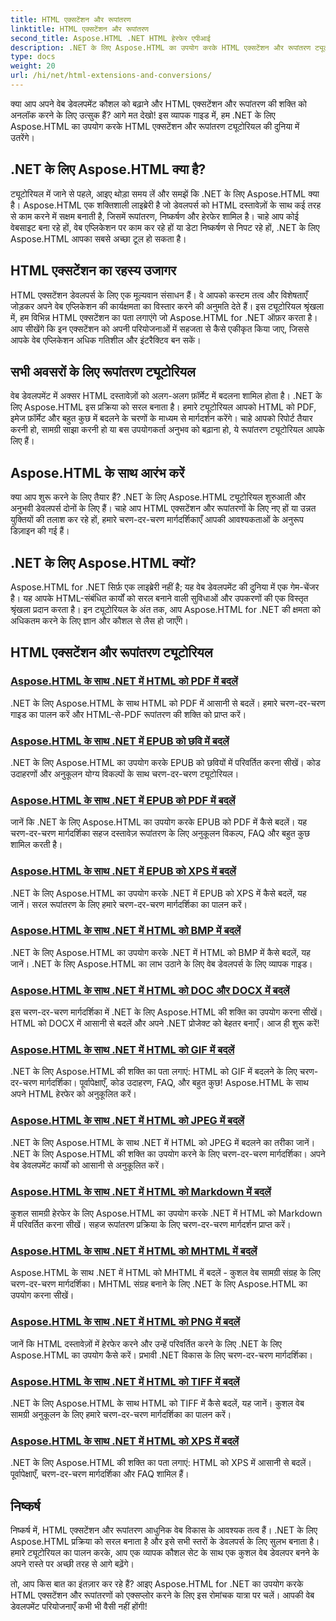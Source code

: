 ```yaml
---
title: HTML एक्सटेंशन और रूपांतरण
linktitle: HTML एक्सटेंशन और रूपांतरण
second_title: Aspose.HTML .NET HTML हेरफेर एपीआई
description: .NET के लिए Aspose.HTML का उपयोग करके HTML एक्सटेंशन और रूपांतरण ट्यूटोरियल खोजें। इन व्यापक ट्यूटोरियल के साथ वेब विकास को अनुकूलित करने का तरीका जानें।
type: docs
weight: 20
url: /hi/net/html-extensions-and-conversions/
---
```


क्या आप अपने वेब डेवलपमेंट कौशल को बढ़ाने और HTML एक्सटेंशन और रूपांतरण की शक्ति को अनलॉक करने के लिए उत्सुक हैं? आगे मत देखो! इस व्यापक गाइड में, हम .NET के लिए Aspose.HTML का उपयोग करके HTML एक्सटेंशन और रूपांतरण ट्यूटोरियल की दुनिया में उतरेंगे।

## .NET के लिए Aspose.HTML क्या है?

ट्यूटोरियल में जाने से पहले, आइए थोड़ा समय लें और समझें कि .NET के लिए Aspose.HTML क्या है। Aspose.HTML एक शक्तिशाली लाइब्रेरी है जो डेवलपर्स को HTML दस्तावेज़ों के साथ कई तरह से काम करने में सक्षम बनाती है, जिसमें रूपांतरण, निष्कर्षण और हेरफेर शामिल है। चाहे आप कोई वेबसाइट बना रहे हों, वेब एप्लिकेशन पर काम कर रहे हों या डेटा निष्कर्षण से निपट रहे हों, .NET के लिए Aspose.HTML आपका सबसे अच्छा टूल हो सकता है।

## HTML एक्सटेंशन का रहस्य उजागर

HTML एक्सटेंशन डेवलपर्स के लिए एक मूल्यवान संसाधन हैं। वे आपको कस्टम तत्व और विशेषताएँ जोड़कर अपने वेब एप्लिकेशन की कार्यक्षमता का विस्तार करने की अनुमति देते हैं। इस ट्यूटोरियल श्रृंखला में, हम विभिन्न HTML एक्सटेंशन का पता लगाएंगे जो Aspose.HTML for .NET ऑफ़र करता है। आप सीखेंगे कि इन एक्सटेंशन को अपनी परियोजनाओं में सहजता से कैसे एकीकृत किया जाए, जिससे आपके वेब एप्लिकेशन अधिक गतिशील और इंटरैक्टिव बन सकें।

## सभी अवसरों के लिए रूपांतरण ट्यूटोरियल

वेब डेवलपमेंट में अक्सर HTML दस्तावेज़ों को अलग-अलग फ़ॉर्मेट में बदलना शामिल होता है। .NET के लिए Aspose.HTML इस प्रक्रिया को सरल बनाता है। हमारे ट्यूटोरियल आपको HTML को PDF, इमेज फ़ॉर्मेट और बहुत कुछ में बदलने के चरणों के माध्यम से मार्गदर्शन करेंगे। चाहे आपको रिपोर्ट तैयार करनी हो, सामग्री साझा करनी हो या बस उपयोगकर्ता अनुभव को बढ़ाना हो, ये रूपांतरण ट्यूटोरियल आपके लिए हैं।

## Aspose.HTML के साथ आरंभ करें

क्या आप शुरू करने के लिए तैयार हैं? .NET के लिए Aspose.HTML ट्यूटोरियल शुरुआती और अनुभवी डेवलपर्स दोनों के लिए हैं। चाहे आप HTML एक्सटेंशन और रूपांतरणों के लिए नए हों या उन्नत युक्तियों की तलाश कर रहे हों, हमारे चरण-दर-चरण मार्गदर्शिकाएँ आपकी आवश्यकताओं के अनुरूप डिज़ाइन की गई हैं।

## .NET के लिए Aspose.HTML क्यों?

Aspose.HTML for .NET सिर्फ़ एक लाइब्रेरी नहीं है; यह वेब डेवलपमेंट की दुनिया में एक गेम-चेंजर है। यह आपके HTML-संबंधित कार्यों को सरल बनाने वाली सुविधाओं और उपकरणों की एक विस्तृत श्रृंखला प्रदान करता है। इन ट्यूटोरियल के अंत तक, आप Aspose.HTML for .NET की क्षमता को अधिकतम करने के लिए ज्ञान और कौशल से लैस हो जाएँगे।

## HTML एक्सटेंशन और रूपांतरण ट्यूटोरियल
### [Aspose.HTML के साथ .NET में HTML को PDF में बदलें](./convert-html-to-pdf/)
.NET के लिए Aspose.HTML के साथ HTML को PDF में आसानी से बदलें। हमारे चरण-दर-चरण गाइड का पालन करें और HTML-से-PDF रूपांतरण की शक्ति को प्राप्त करें।
### [Aspose.HTML के साथ .NET में EPUB को छवि में बदलें](./convert-epub-to-image/)
.NET के लिए Aspose.HTML का उपयोग करके EPUB को छवियों में परिवर्तित करना सीखें। कोड उदाहरणों और अनुकूलन योग्य विकल्पों के साथ चरण-दर-चरण ट्यूटोरियल।
### [Aspose.HTML के साथ .NET में EPUB को PDF में बदलें](./convert-epub-to-pdf/)
जानें कि .NET के लिए Aspose.HTML का उपयोग करके EPUB को PDF में कैसे बदलें। यह चरण-दर-चरण मार्गदर्शिका सहज दस्तावेज़ रूपांतरण के लिए अनुकूलन विकल्प, FAQ और बहुत कुछ शामिल करती है।
### [Aspose.HTML के साथ .NET में EPUB को XPS में बदलें](./convert-epub-to-xps/)
.NET के लिए Aspose.HTML का उपयोग करके .NET में EPUB को XPS में कैसे बदलें, यह जानें। सरल रूपांतरण के लिए हमारे चरण-दर-चरण मार्गदर्शिका का पालन करें।
### [Aspose.HTML के साथ .NET में HTML को BMP में बदलें](./convert-html-to-bmp/)
.NET के लिए Aspose.HTML का उपयोग करके .NET में HTML को BMP में कैसे बदलें, यह जानें। .NET के लिए Aspose.HTML का लाभ उठाने के लिए वेब डेवलपर्स के लिए व्यापक गाइड।
### [Aspose.HTML के साथ .NET में HTML को DOC और DOCX में बदलें](./convert-html-to-doc-docx/)
इस चरण-दर-चरण मार्गदर्शिका में .NET के लिए Aspose.HTML की शक्ति का उपयोग करना सीखें। HTML को DOCX में आसानी से बदलें और अपने .NET प्रोजेक्ट को बेहतर बनाएँ। आज ही शुरू करें!
### [Aspose.HTML के साथ .NET में HTML को GIF में बदलें](./convert-html-to-gif/)
.NET के लिए Aspose.HTML की शक्ति का पता लगाएं: HTML को GIF में बदलने के लिए चरण-दर-चरण मार्गदर्शिका। पूर्वापेक्षाएँ, कोड उदाहरण, FAQ, और बहुत कुछ! Aspose.HTML के साथ अपने HTML हेरफेर को अनुकूलित करें।
### [Aspose.HTML के साथ .NET में HTML को JPEG में बदलें](./convert-html-to-jpeg/)
.NET के लिए Aspose.HTML के साथ .NET में HTML को JPEG में बदलने का तरीका जानें। .NET के लिए Aspose.HTML की शक्ति का उपयोग करने के लिए चरण-दर-चरण मार्गदर्शिका। अपने वेब डेवलपमेंट कार्यों को आसानी से अनुकूलित करें।
### [Aspose.HTML के साथ .NET में HTML को Markdown में बदलें](./convert-html-to-markdown/)
कुशल सामग्री हेरफेर के लिए Aspose.HTML का उपयोग करके .NET में HTML को Markdown में परिवर्तित करना सीखें। सहज रूपांतरण प्रक्रिया के लिए चरण-दर-चरण मार्गदर्शन प्राप्त करें।
### [Aspose.HTML के साथ .NET में HTML को MHTML में बदलें](./convert-html-to-mhtml/)
Aspose.HTML के साथ .NET में HTML को MHTML में बदलें - कुशल वेब सामग्री संग्रह के लिए चरण-दर-चरण मार्गदर्शिका। MHTML संग्रह बनाने के लिए .NET के लिए Aspose.HTML का उपयोग करना सीखें।
### [Aspose.HTML के साथ .NET में HTML को PNG में बदलें](./convert-html-to-png/)
जानें कि HTML दस्तावेज़ों में हेरफेर करने और उन्हें परिवर्तित करने के लिए .NET के लिए Aspose.HTML का उपयोग कैसे करें। प्रभावी .NET विकास के लिए चरण-दर-चरण मार्गदर्शिका।
### [Aspose.HTML के साथ .NET में HTML को TIFF में बदलें](./convert-html-to-tiff/)
.NET के लिए Aspose.HTML के साथ HTML को TIFF में कैसे बदलें, यह जानें। कुशल वेब सामग्री अनुकूलन के लिए हमारे चरण-दर-चरण मार्गदर्शिका का पालन करें।
### [Aspose.HTML के साथ .NET में HTML को XPS में बदलें](./convert-html-to-xps/)
.NET के लिए Aspose.HTML की शक्ति का पता लगाएं: HTML को XPS में आसानी से बदलें। पूर्वापेक्षाएँ, चरण-दर-चरण मार्गदर्शिका और FAQ शामिल हैं।

## निष्कर्ष

निष्कर्ष में, HTML एक्सटेंशन और रूपांतरण आधुनिक वेब विकास के आवश्यक तत्व हैं। .NET के लिए Aspose.HTML प्रक्रिया को सरल बनाता है और इसे सभी स्तरों के डेवलपर्स के लिए सुलभ बनाता है। हमारे ट्यूटोरियल का पालन करके, आप एक व्यापक कौशल सेट के साथ एक कुशल वेब डेवलपर बनने के अपने रास्ते पर अच्छी तरह से आगे बढ़ेंगे।

तो, आप किस बात का इंतज़ार कर रहे हैं? आइए Aspose.HTML for .NET का उपयोग करके HTML एक्सटेंशन और रूपांतरणों को एक्सप्लोर करने के लिए इस रोमांचक यात्रा पर चलें। आपकी वेब डेवलपमेंट परियोजनाएँ कभी भी वैसी नहीं होंगी!